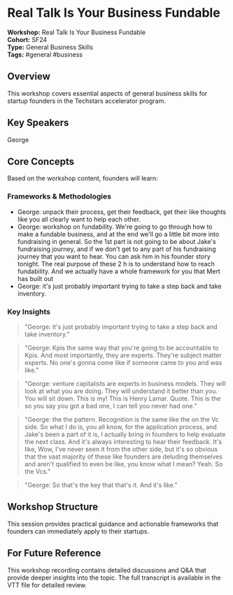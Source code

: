 # Real Talk Is Your Business Fundable

**Workshop:** Real Talk Is Your Business Fundable  
**Cohort:** SF24  
**Type:** General Business Skills  
**Tags:** #general #business

## Overview

This workshop covers essential aspects of general business skills for startup founders in the Techstars accelerator program.

## Key Speakers

George

## Core Concepts

Based on the workshop content, founders will learn:


### Frameworks & Methodologies

- George: unpack their process, get their feedback, get their like thoughts like you all clearly want to help each other.
- George: workshop on fundability. We're going to go through how to make a fundable business, and at the end we'll go a little bit more into fundraising in general. So the 1st part is not going to be about Jake's fundraising journey, and if we don't get to any part of his fundraising journey that you want to hear. You can ask him in his founder story tonight. The real purpose of these 2 h is to understand how to reach fundability. And we actually have a whole framework for you that Mert has built out
- George: it's just probably important trying to take a step back and take inventory.

### Key Insights

> "George: it's just probably important trying to take a step back and take inventory."

> "George: Kpis the same way that you're going to be accountable to Kpis. And most importantly, they are experts. They're subject matter experts. No one's gonna come like if someone came to you and was like."

> "George: venture capitalists are experts in business models. They will look at what you are doing. They will understand it better than you. You will sit down. This is my! This is Henry Lamar. Quote. This is the so you say you got a bad one, I can tell you never had one."

> "George: the the pattern. Recognition is the same like the on the Vc side. So what I do is, you all know, for the application process, and Jake's been a part of it is, I actually bring in founders to help evaluate the next class. And it's always interesting to hear their feedback. It's like, Wow, I've never seen it from the other side, but it's so obvious that the vast majority of these like founders are deluding themselves and aren't qualified to even be like, you know what I mean? Yeah. So the Vcs."

> "George: So that's the key that that's it. And it's like."


## Workshop Structure

This session provides practical guidance and actionable frameworks that founders can immediately apply to their startups.

## For Future Reference

This workshop recording contains detailed discussions and Q&A that provide deeper insights into the topic. The full transcript is available in the VTT file for detailed review.
